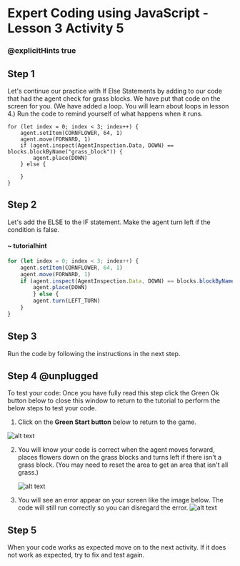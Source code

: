 # Expert Coding using JavaScript - Lesson 3 Activity 5

### @explicitHints true
## Step 1

Let's continue our practice with If Else Statements by adding to our code that had the agent check for grass blocks.  We have put that code on the screen for you. (We have added a loop. You will learn about loops in lesson 4.)
Run the code to remind yourself of what happens when it runs. 

```template
for (let index = 0; index < 3; index++) {
    agent.setItem(CORNFLOWER, 64, 1)
    agent.move(FORWARD, 1)
    if (agent.inspect(AgentInspection.Data, DOWN) == blocks.blockByName("grass_block")) {
        agent.place(DOWN)
    } else {
    	
    }
}
```

## Step 2

Let's add the ELSE to the IF statement.  Make the agent turn left if the condition is false.  

#### ~ tutorialhint
```javascript
for (let index = 0; index < 3; index++) {
    agent.setItem(CORNFLOWER, 64, 1)
    agent.move(FORWARD, 1)
    if (agent.inspect(AgentInspection.Data, DOWN) == blocks.blockByName("grass_block")) {
        agent.place(DOWN)
        } else {
        agent.turn(LEFT_TURN)
    }
}
```

## Step 3

Run the code by following the instructions in the next step.

## Step 4 @unplugged

To test your code:
Once you have fully read this step click the Green Ok button below to close this window to return to the tutorial to perform the below steps to test your code.

1. Click on the **Green Start button** below to return to the game.

  ![alt text](https://expertjs.codingcredentials.com/Lesson1/1.1/1.JPG?raw=true  "Start")

2.  You will know your code is correct when the agent moves forward, places flowers down on the grass blocks and turns left if there isn't a grass block. (You may need to reset the area to get an area that isn't all grass.)
   
     ![alt text](https://expertjs.codingcredentials.com/Lesson3/3.2/3.2.1.png?raw=true  "You win!")

3. You will see an error appear on your screen like the image below. The code will still run correctly so you can disregard the error. 
![alt text](https://expertjs.codingcredentials.com/Lesson3/3.1/3.1.1a.png?raw=true  "Code")

## Step 5

When your code works as expected move on to the next activity.
If it does not work as expected, try to fix and test again.